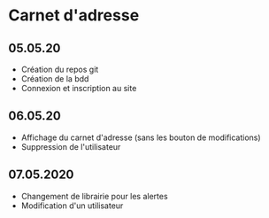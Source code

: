 # Carnet d'adresse

## 05.05.20
* Création du repos git
* Création de la bdd
* Connexion et inscription au site

## 06.05.20
* Affichage du carnet d'adresse (sans les bouton de modifications)
* Suppression de l'utilisateur

## 07.05.2020
* Changement de librairie pour les alertes
* Modification d'un utilisateur